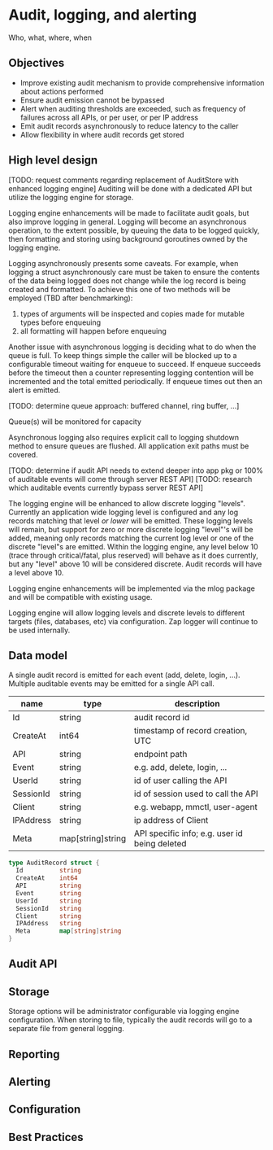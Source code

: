 # Audit, logging, and alerting

Who, what, where, when

## Objectives

* Improve existing audit mechanism to provide comprehensive information about actions performed
* Ensure audit emission cannot be bypassed
* Alert when auditing thresholds are exceeded, such as frequency of failures across all APIs, or per user, or per IP address
* Emit audit records asynchronously to reduce latency to the caller
* Allow flexibility in where audit records get stored

## High level design

[TODO: request comments regarding replacement of AuditStore with enhanced logging engine]
Auditing will be done with a dedicated API but utilize the logging engine for storage.

Logging engine enhancements will be made to facilitate audit goals, but also improve logging in general. Logging will become an asynchronous operation, to the extent possible, by queuing the data to be logged quickly, then formatting and storing using background goroutines owned by the logging engine.

Logging asynchronously presents some caveats. For example, when logging a struct asynchronously care must be taken to ensure the contents of the data being logged does not change while the log record is being created and formatted. To achieve this one of two methods will be employed (TBD after benchmarking):

1. types of arguments will be inspected and copies made for mutable types before enqueuing
2. all formatting will happen before enqueuing

Another issue with asynchronous logging is deciding what to do when the queue is full. To keep things simple the caller will be blocked up to a configurable timeout waiting for enqueue to succeed. If enqueue succeeds before the timeout then a counter representing logging contention will be incremented and the total emitted periodically. If enqueue times out then an alert is emitted. 

[TODO: determine queue approach: buffered channel, ring buffer, ...]

Queue(s) will be monitored for capacity

Asynchronous logging also requires explicit call to logging shutdown method to ensure queues are flushed. All application exit paths must be covered.

[TODO: determine if audit API needs to extend deeper into app pkg or 100% of auditable events will come through server REST API]
[TODO: research which auditable events currently bypass server REST API]

The logging engine will be enhanced to allow discrete logging "levels". Currently an application wide logging level is configured and any log records matching that level *or lower* will be emitted. These logging levels will remain, but support for zero or more discrete logging "level"'s will be added, meaning only records matching the current log level or one of the discrete "level"s are emitted. Within the logging engine, any level below 10 (trace through critical/fatal, plus reserved) will behave as it does currently, but any "level" above 10 will be considered discrete. Audit records will have a level above 10.

Logging engine enhancements will be implemented via the mlog package and will be compatible with existing usage.

Logging engine will allow logging levels and discrete levels to different targets (files, databases, etc) via configuration. Zap logger will continue to be used internally.

## Data model

A single audit record is emitted for each event (add, delete, login, ...). Multiple auditable events may be emitted for a single API call.

| name       | type              | description     |
| ---------- | ----------------- | -----------     |
| Id         | string            | audit record id |
| CreateAt   | int64             | timestamp of record creation, UTC |
| API        | string            | endpoint path |
| Event      | string            | e.g. add, delete, login, ... |
| UserId     | string            | id of user calling the API |
| SessionId  | string            | id of session used to call the API |
| Client     | string            | e.g. webapp, mmctl, user-agent |
| IPAddress  | string            | ip address of Client |
| Meta       | map[string]string | API specific info; e.g. user id being deleted |

```go
type AuditRecord struct {
  Id          string
  CreateAt    int64
  API         string
  Event       string
  UserId      string
  SessionId   string
  Client      string
  IPAddress   string
  Meta        map[string]string
}
```

## Audit API

## Storage

Storage options will be administrator configurable via logging engine configuration. When storing to file, typically the audit records will go to a separate file from general logging.

## Reporting

## Alerting

## Configuration

## Best Practices
